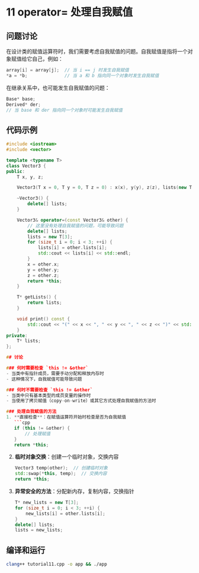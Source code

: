 # 11 operator= 处理自我赋值

## 问题讨论

在设计类的赋值运算符时，我们需要考虑自我赋值的问题。自我赋值是指将一个对象赋值给它自己，例如：

```cpp
array[i] = array[j];  // 当 i == j 时发生自我赋值
*a = *b;              // 当 a 和 b 指向同一个对象时发生自我赋值
```

在继承关系中，也可能发生自我赋值的问题：

```cpp
Base* base;
Derived* der;
// 当 base 和 der 指向同一个对象时可能发生自我赋值
```

## 代码示例

```cpp
#include <iostream>
#include <vector>

template <typename T>
class Vector3 {
public:
    T x, y, z;

    Vector3(T x = 0, T y = 0, T z = 0) : x(x), y(y), z(z), lists(new T[3]{x,y,z}) {}

    ~Vector3() {
        delete[] lists;
    }

    Vector3& operator=(const Vector3& other) {
        // 这里没有处理自我赋值的问题，可能导致问题
        delete[] lists;
        lists = new T[3];
        for (size_t i = 0; i < 3; ++i) {
            lists[i] = other.lists[i]; 
            std::cout << lists[i] << std::endl;
        }
        x = other.x;
        y = other.y;
        z = other.z;
        return *this;
    }

    T* getLists() {
        return lists;
    }

    void print() const {
        std::cout << "(" << x << ", " << y << ", " << z << ")" << std::endl;
    }
private:
    T* lists;
};

## 讨论

### 何时需要检查 `this != &other`
- 当类中有指针成员，需要手动分配和释放内存时
- 这种情况下，自我赋值可能导致问题

### 何时不需要检查 `this != &other`
- 当类中只有基本类型的成员变量的操作时
- 当使用了拷贝赋值（copy-on-write）或其它方式处理自我赋值的方法时

### 处理自我赋值的方法
1. **直接检查**：在赋值运算符开始时检查是否为自我赋值
   ```cpp
   if (this != &other) {
       // 处理赋值
   }
   return *this;
   ```

2. **临时对象交换**：创建一个临时对象，交换内容
   ```cpp
   Vector3 temp(other);  // 创建临时对象
   std::swap(*this, temp);  // 交换内容
   return *this;
   ```

3. **异常安全的方法**：分配新内存，复制内容，交换指针
   ```cpp
   T* new_lists = new T[3];
   for (size_t i = 0; i < 3; ++i) {
       new_lists[i] = other.lists[i];
   }
   delete[] lists;
   lists = new_lists;
   ```

## 编译和运行

```bash
clang++ tutorial11.cpp -o app && ./app